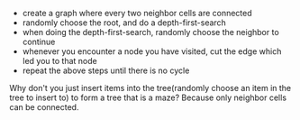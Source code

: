 * create a graph where every two neighbor cells are connected
* randomly choose the root, and do a depth-first-search
* when doing the depth-first-search, randomly choose the neighbor to continue
* whenever you encounter a node you have visited, cut the edge which led you to that node
* repeat the above steps until there is no cycle

Why don't you just insert items into the tree(randomly choose an item in the tree to insert to) to form a tree that is a maze?
Because only neighbor cells can be connected.